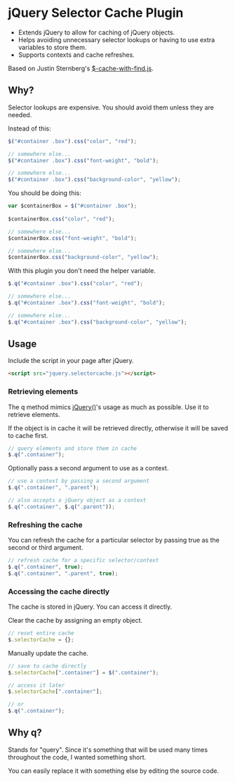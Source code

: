 # jQuery Selector Cache Plugin
- Extends jQuery to allow for caching of jQuery objects.
- Helps avoiding unnecessary selector lookups or having to use extra variables to store them.
- Supports contexts and cache refreshes.

Based on Justin Sternberg's [$-cache-with-find.js](https://gist.github.com/jtsternberg/14978579a9edf42ed069).

## Why?
Selector lookups are expensive. You should avoid them unless they are needed.

Instead of this:

```javascript
$("#container .box").css("color", "red");

// somewhere else...
$("#container .box").css("font-weight", "bold");

// somewhere else...
$("#container .box").css("background-color", "yellow");
```

You should be doing this:

```javascript
var $containerBox = $("#container .box");
 
$containerBox.css("color", "red");

// somewhere else...
$containerBox.css("font-weight", "bold");

// somewhere else...
$containerBox.css("background-color", "yellow");
```

With this plugin you don't need the helper variable.

```javascript
$.q("#container .box").css("color", "red");

// somewhere else...
$.q("#container .box").css("font-weight", "bold");

// somewhere else...
$.q("#container .box").css("background-color", "yellow");
```

## Usage

Include the script in your page after jQuery.

```html
<script src="jquery.selectorcache.js"></script>
```

### Retrieving elements
The q method mimics [jQuery()](https://api.jquery.com/jQuery/)'s usage as much as possible. Use it to retrieve elements.

If the object is in cache it will be retrieved directly, otherwise it will be saved to cache first.

```javascript
// query elements and store them in cache
$.q(".container");
```

Optionally pass a second argument to use as a context.

```javascript
// use a context by passing a second argument
$.q(".container", ".parent");

// also accepts a jQuery object as a context
$.q(".container", $.q(".parent"));
```

### Refreshing the cache
You can refresh the cache for a particular selector by passing true as the second or third argument.

```javascript
// refresh cache for a specific selector/context
$.q(".container", true);
$.q(".container", ".parent", true);
```

### Accessing the cache directly
The cache is stored in jQuery. You can access it directly.

Clear the cache by assigning an empty object.

```javascript
// reset entire cache
$.selectorCache = {};
```

Manually update the cache.

```javascript
// save to cache directly
$.selectorCache[".container"] = $(".container");

// access it later
$.selectorCache[".container"];

// or
$.q(".container");
```

## Why q?
Stands for "query". Since it's something that will be used many times throughout the code, I wanted something short.

You can easily replace it with something else by editing the source code.